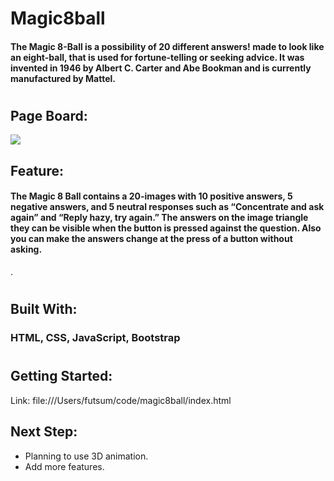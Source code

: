 # Magic8ball

#### The Magic 8-Ball is a possibility of 20 different answers! made to look like an eight-ball, that is used for fortune-telling or seeking advice. It was invented in 1946 by Albert C. Carter and Abe Bookman and is currently manufactured by Mattel.

#

## Page Board:

<img src="https://i.imgur.com/ob0iA3k.png"/>

## Feature:

#### The Magic 8 Ball contains a 20-images with 10 positive answers, 5 negative answers, and 5 neutral  responses such as “Concentrate and ask again” and “Reply hazy, try again.” The answers on the image triangle they can be visible when the button is pressed against the question. Also you can make the answers change at the press of a button without asking.
.

#

## Built With:

### HTML, CSS, JavaScript, Bootstrap

#

## Getting Started:

Link: file:///Users/futsum/code/magic8ball/index.html
## Next Step:

- Planning to use 3D animation.
- Add more features.

#
